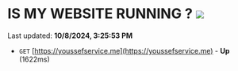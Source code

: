 # IS MY WEBSITE RUNNING ? [![](https://img.shields.io/static/v1?label=Sponsor&message=%E2%9D%A4&logo=GitHub&color=%23fe8e86)](https://github.com/sponsors/Youssef-Lehmam)

Last updated: **10/8/2024, 3:25:53 PM**

- `GET` [https://youssefservice.me](https://youssefservice.me) - **Up** (1622ms)
